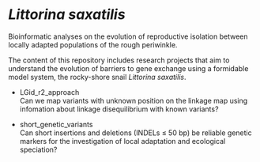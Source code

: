 # _Littorina saxatilis_

Bioinformatic analyses on the evolution of reproductive isolation between locally adapted populations of the rough periwinkle.

The content of this repository includes research projects that aim to understand the evolution of barriers to gene exchange using a formidable model system, the rocky-shore snail _Littorina saxatilis_.

* LGid_r2_approach  
Can we map variants with unknown position on the linkage map using infomation about linkage disequilibrium with known variants?

* short_genetic_variants  
Can short insertions and deletions (INDELs $\leq$ 50 bp) be reliable genetic markers for the investigation of local adaptation and ecological speciation? 
